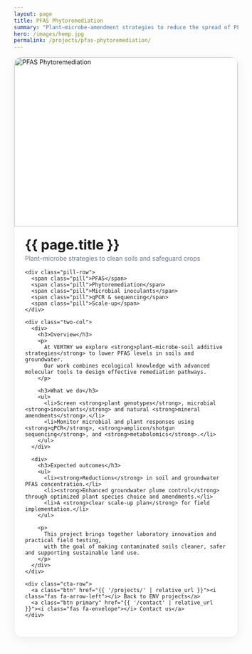 ```yaml
---
layout: page
title: PFAS Phytoremediation
summary: "Plant–microbe-amendment strategies to reduce the spread of PFAS in soils and groundwater."
hero: /images/hemp.jpg
permalink: /projects/pfas-phytoremediation/
---
```


<div class="project-card">
  <div class="project-hero">
    <img src="{{ page.hero | default: '/images/hemp.jpg' | relative_url }}" alt="PFAS Phytoremediation">
  </div>

  <div class="project-body">
    <h1 class="project-title">{{ page.title }}</h1>
    <p class="project-subtitle">Plant–microbe strategies to clean soils and safeguard crops</p>

    <div class="pill-row">
      <span class="pill">PFAS</span>
      <span class="pill">Phytoremediation</span>
      <span class="pill">Microbial inoculants</span>
      <span class="pill">qPCR & sequencing</span>
      <span class="pill">Scale-up</span>
    </div>

    <div class="two-col">
      <div>
        <h3>Overview</h3>
        <p>
          At VERTHY we explore <strong>plant–microbe-soil additive strategies</strong> to lower PFAS levels in soils and groundwater.  
          Our work combines ecological knowledge with advanced molecular tools to design effective remediation pathways.
        </p>

        <h3>What we do</h3>
        <ul>
          <li>Screen <strong>plant genotypes</strong>, microbial <strong>inoculants</strong> and natural <strong>mineral amendments</strong>.</li>
          <li>Monitor microbial and plant responses using <strong>qPCR</strong>, <strong>amplicon/shotgun sequencing</strong>, and <strong>metabolomics</strong>.</li>
        </ul>
      </div>

      <div>
        <h3>Expected outcomes</h3>
        <ul>
          <li><strong>Reductions</strong> in soil and groundwater PFAS concentration.</li>
          <li><strong>Enhanced groundwater plume control</strong> through optimized plant species choice and amendments.</li>
          <li>A <strong>clear scale-up plan</strong> for field implementation.</li>
        </ul>

        <p>
          This project brings together laboratory innovation and practical field testing, 
          with the goal of making contaminated soils cleaner, safer and supporting sustainable land use.
        </p>
      </div>
    </div>

    <div class="cta-row">
      <a class="btn" href="{{ '/projects/' | relative_url }}"><i class="fas fa-arrow-left"></i> Back to ENV projects</a>
      <a class="btn primary" href="{{ '/contact' | relative_url }}"><i class="fas fa-envelope"></i> Contact us</a>
    </div>
  </div>
</div>

<style>
.project-card{
  max-width: 980px; margin: 0 auto 2.5rem; background:#fff;
  border:1px solid #e5e7eb; border-radius:16px; overflow:hidden;
  box-shadow: 0 6px 24px rgba(0,0,0,.06);
}
.project-hero img{ width:100%; height: 320px; object-fit: cover; display:block; }
.project-body{ padding: 1.25rem 1.5rem 1.75rem; }
.project-title{ margin: .2rem 0 0; font-size: 1.9rem; }
.project-subtitle{ color:#64748b; margin: .25rem 0 1rem; }

.pill-row{ display:flex; flex-wrap:wrap; gap:.5rem; margin-bottom:1.25rem; }
.pill{
  background:#e6f4f4; color:#217f82; padding:.25rem .6rem; border-radius:999px;
  font-size:.85rem; border:1px solid #cde7e7;
}

.two-col{ display:grid; grid-template-columns: 1fr; gap:1.25rem; }
.two-col h3{ margin:.5rem 0 .35rem; }
.two-col p{ margin:.25rem 0 .5rem; }
.two-col ul{ margin:.25rem 0 .5rem 1rem; }
@media (min-width: 860px){
  .two-col{ grid-template-columns: 1fr 1fr; gap:1.5rem 2rem; }
  .project-hero img{ height: 380px; }
}

.cta-row{ display:flex; gap:.75rem; flex-wrap:wrap; margin-top:1.25rem; }
.btn{
  display:inline-flex; align-items
